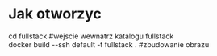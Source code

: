 # Jak otworzyc
cd fullstack #wejscie wewnatrz katalogu fullstack </br>
docker build --ssh default -t fullstack . #zbudowanie obrazu </br>
